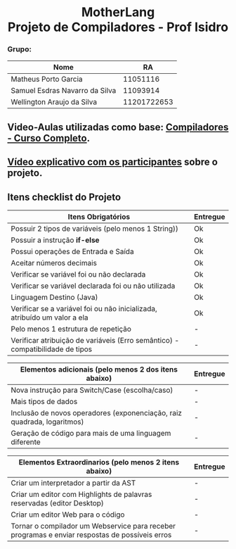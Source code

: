 <h1 align="center"> MotherLang </br> Projeto de Compiladores - Prof Isidro </h1>

### Grupo:

| Nome  | RA|
|-------|----|
| Matheus Porto Garcia   | 11051116|
| Samuel Esdras Navarro da Silva   | 11093914|
| Wellington Araujo da Silva   | 11201722653|

## Video-Aulas utilizadas como base: **[Compiladores - Curso Completo](https://youtube.com/playlist?list=PLjcmNukBom6--0we1zrpoUE2GuRD-Me6W)**.

## **[Vídeo explicativo com os participantes]()** sobre o projeto.

## Itens checklist do Projeto

| Itens Obrigatórios  |  Entregue  |
| ------------------- | ------------------- |
|  Possuir 2 tipos de variáveis (pelo menos 1 String))                            |  Ok|
|  Possuir a instrução **if-else**                                                |  Ok |
|  Possui operações de Entrada e Saída                                            | Ok |
|  Aceitar números decimais                                                       |  Ok |
|  Verificar se variável foi ou não declarada                                     |  Ok |
|  Verificar se variável declarada foi ou não utilizada                           |  Ok |
|  Linguagem Destino (Java)                                              |  Ok |
|  Verificar se a variável foi ou não inicializada, atribuído um valor a ela                           | Ok |
|  Pelo menos 1 estrutura de repetição                                            |  - |
|  Verificar atribuição de variáveis (Erro semântico) - compatibilidade de tipos  |  - |

|  Elementos adicionais (pelo menos 2 dos itens abaixo) | Entregue | 
| ------------------- | ------------------- |
|  Nova instrução para Switch/Case (escolha/caso)                          | -|
|  Mais tipos de dados                          | -|
|  Inclusão de novos operadores (exponenciação, raiz quadrada, logaritmos)                          | -|
|  Geração de código para mais de uma linguagem diferente                          | -|

|  Elementos Extraordinarios (pelo menos 2 itens abaixo) | Entregue | 
| ------------------- | ------------------- |
|  Criar um interpretador a partir da AST                          | -|
|  Criar um editor com Highlights de palavras reservadas (editor Desktop)                          | -|
|  Criar um editor Web para o código                          | -|
|  Tornar o compilador um Webservice para receber programas e enviar respostas de possíveis erros                          | -|
